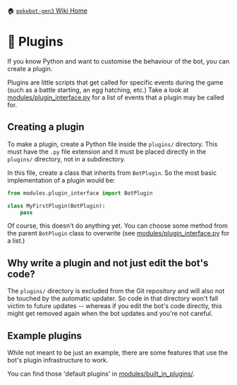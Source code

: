 🏠 [`pokebot-gen3` Wiki Home](../Readme.md)

# 🧩 Plugins

If you know Python and want to customise the behaviour of the bot, you can create a plugin.

Plugins are little scripts that get called for specific events during the game (such as a
battle starting, an egg hatching, etc.) Take a look at
[modules/plugin_interface.py](../../modules/plugin_interface.py) for a list of events that
a plugin may be called for.


## Creating a plugin

To make a plugin, create a Python file inside the `plugins/` directory. This must have the
`.py` file extension and it must be placed directly in the `plugins/` directory, not in a
subdirectory.

In this file, create a class that inherits from `BotPlugin`. So the most basic implementation
of a plugin would be:

```python
from modules.plugin_interface import BotPlugin

class MyFirstPlugin(BotPlugin):
    pass
```

Of course, this doesn't do anything yet. You can choose some method from the parent `BotPlugin`
class to overwrite (see [modules/plugin_interface.py](../../modules/plugin_interface.py) for
a list.)


## Why write a plugin and not just edit the bot's code?

The `plugins/` directory is excluded from the Git repository and will also not be touched by
the automatic updater. So code in that directory won't fall victim to future updates --
whereas if you edit the bot's code directly, this might get removed again when the bot updates
and you're not careful.


## Example plugins

While not meant to be just an example, there are some features that use the bot's plugin
infrastructure to work.

You can find those 'default plugins' in [modules/built_in_plugins/](../../modules/built_in_plugins/).
